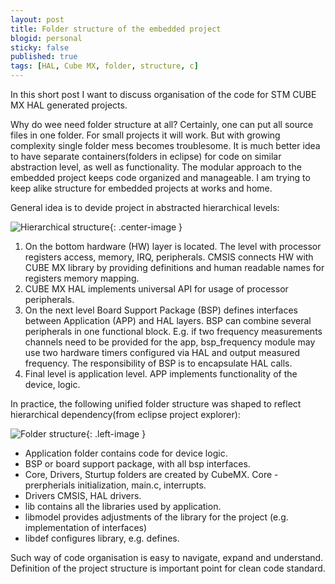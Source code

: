```yaml
---
layout: post
title: Folder structure of the embedded project
blogid: personal
sticky: false
published: true
tags: [HAL, Cube MX, folder, structure, c]
---
```

In this short post I want to discuss organisation of the code for STM CUBE MX HAL generated projects.

Why do wee need folder structure at all? 
Certainly, one can put all source files in one folder. For small projects it will work. But with growing complexity single folder mess becomes troublesome. 
It is much better idea to have separate containers(folders in eclipse) for code on similar abstraction level, as well as functionality.
The modular approach to the embedded project keeps code organized and manageable.
I am trying to keep alike structure for embedded projects at works and home.

General idea is to devide project in abstracted hierarchical levels:

![Hierarchical structure]({{"/images/img/2019-06-07/Vsod4b4.png"|relative_url}}){: .center-image }

1. On the bottom hardware (HW) layer is located. The level with processor registers access, memory, IRQ, peripherals. CMSIS connects HW with CUBE MX library by providing definitions and human readable names for registers memory mapping.
2. CUBE MX HAL implements universal API for usage of processor peripherals. 
3. On the next level Board Support Package (BSP) defines interfaces between Application (APP) and HAL layers. BSP can combine several peripherals in one functional block. E.g. if two frequency measurements channels need to be provided for the app, bsp_frequency module may use two hardware timers configured via HAL and output measured frequency. The responsibility of BSP is to encapsulate HAL calls.
4. Final level is application level. APP implements functionality of the device, logic. 

In practice, the following unified folder structure was shaped to reflect hierarchical dependency(from eclipse project explorer):

![Folder structure]({{"/images/img/2019-06-07/general_architecture.PNG"|relative_url}}){: .left-image }

- Application folder contains code for device logic.
- BSP or board support package, with all bsp interfaces.
- Core, Drivers, Sturtup folders are created by CubeMX. Core - prerpherials initialization, main.c, interrupts.
- Drivers CMSIS, HAL drivers. 
- lib contains all the libraries used by application.
- libmodel provides adjustments of the library for the project (e.g. implementation of interfaces)
- libdef configures library, e.g. defines.

Such way of code organisation is easy to navigate, expand and understand.
Definition of the project structure is important point for clean code standard.
